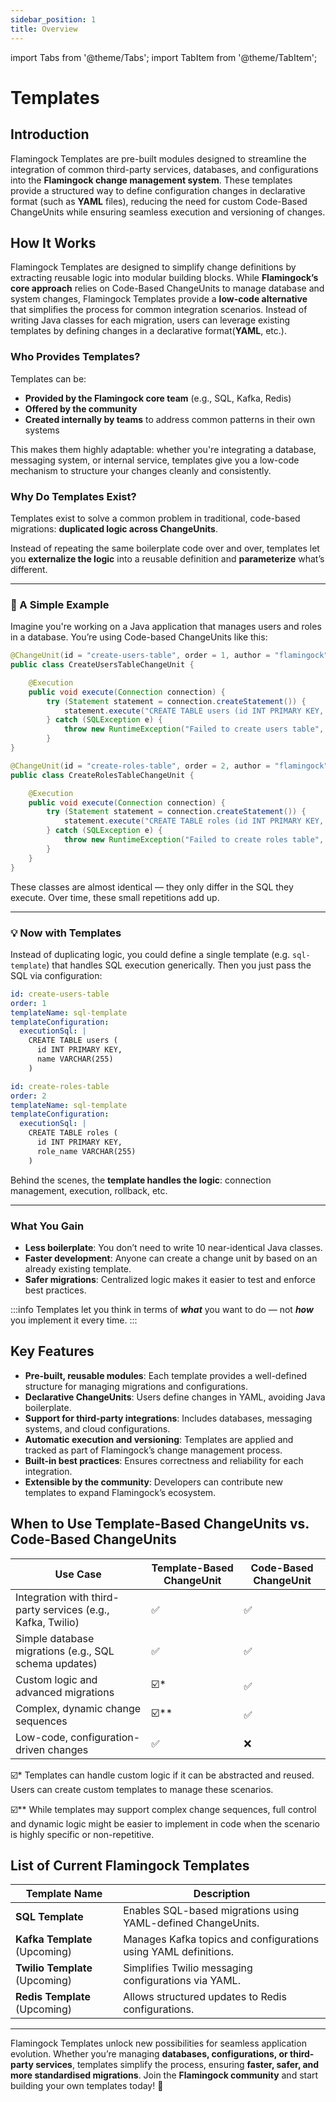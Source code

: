```yaml
---
sidebar_position: 1
title: Overview
---
```


import Tabs from '@theme/Tabs';
import TabItem from '@theme/TabItem';

# Templates

## Introduction

Flamingock Templates are pre-built modules designed to streamline the integration of common third-party services, databases, and configurations into the **Flamingock change management system**. These templates provide a structured way to define configuration changes in declarative format (such as **YAML** files), reducing the need for custom Code-Based ChangeUnits while ensuring seamless execution and versioning of changes.

## How It Works

Flamingock Templates are designed to simplify change definitions by extracting reusable logic into modular building blocks. While **Flamingock’s core approach** relies on Code-Based ChangeUnits to manage database and system changes, Flamingock Templates provide a **low-code alternative** that simplifies the process for common integration scenarios. Instead of writing Java classes for each migration, users can leverage existing templates by defining changes in a declarative format(**YAML**, etc.).

### Who Provides Templates?

Templates can be:
- **Provided by the Flamingock core team** (e.g., SQL, Kafka, Redis)
- **Offered by the community**
- **Created internally by teams** to address common patterns in their own systems

This makes them highly adaptable: whether you're integrating a database, messaging system, or internal service, templates give you a low-code mechanism to structure your changes cleanly and consistently.

### Why Do Templates Exist?

Templates exist to solve a common problem in traditional, code-based migrations: **duplicated logic across ChangeUnits**.

Instead of repeating the same boilerplate code over and over, templates let you **externalize the logic** into a reusable definition and **parameterize** what’s different.

---

### 🔁 A Simple Example

Imagine you're working on a Java application that manages users and roles in a database. You’re using Code-based ChangeUnits like this:

```java
@ChangeUnit(id = "create-users-table", order = 1, author = "flamingock")
public class CreateUsersTableChangeUnit {

    @Execution
    public void execute(Connection connection) {
        try (Statement statement = connection.createStatement()) {
            statement.execute("CREATE TABLE users (id INT PRIMARY KEY, name VARCHAR(255))");
        } catch (SQLException e) {
            throw new RuntimeException("Failed to create users table", e);
        }
}

@ChangeUnit(id = "create-roles-table", order = 2, author = "flamingock")
public class CreateRolesTableChangeUnit {

    @Execution
    public void execute(Connection connection) {
        try (Statement statement = connection.createStatement()) {
            statement.execute("CREATE TABLE roles (id INT PRIMARY KEY, role_name VARCHAR(255))");
        } catch (SQLException e) {
            throw new RuntimeException("Failed to create roles table", e);
        }
    }
}   
```

These classes are almost identical — they only differ in the SQL they execute. Over time, these small repetitions add up.

---

### 💡 Now with Templates

Instead of duplicating logic, you could define a single template (e.g. `sql-template`) that handles SQL execution generically. Then you just pass the SQL via configuration:

```yaml
id: create-users-table
order: 1
templateName: sql-template
templateConfiguration:
  executionSql: |
    CREATE TABLE users (
      id INT PRIMARY KEY,
      name VARCHAR(255)
    )
```

```yaml
id: create-roles-table
order: 2
templateName: sql-template
templateConfiguration:
  executionSql: |
    CREATE TABLE roles (
      id INT PRIMARY KEY,
      role_name VARCHAR(255)
    )
```

Behind the scenes, the **template handles the logic**: connection management, execution, rollback, etc.

---

### What You Gain

- **Less boilerplate**: You don’t need to write 10 near-identical Java classes.
- **Faster development**: Anyone can create a change unit by based on an already existing template.
- **Safer migrations**: Centralized logic makes it easier to test and enforce best practices.

:::info
Templates let you think in terms of ***what*** you want to do — not ***how*** you implement it every time.
:::

## Key Features

- **Pre-built, reusable modules**: Each template provides a well-defined structure for managing migrations and configurations.
- **Declarative ChangeUnits**: Users define changes in YAML, avoiding Java boilerplate.
- **Support for third-party integrations**: Includes databases, messaging systems, and cloud configurations.
- **Automatic execution and versioning**: Templates are applied and tracked as part of Flamingock’s change management process.
- **Built-in best practices**: Ensures correctness and reliability for each integration.
- **Extensible by the community**: Developers can contribute new templates to expand Flamingock’s ecosystem.

## When to Use Template-Based ChangeUnits vs. Code-Based ChangeUnits

| **Use Case** | **Template-Based ChangeUnit** | **Code-Based ChangeUnit** |
|-------------|-----------------------------|-------------------------|
| Integration with third-party services (e.g., Kafka, Twilio) | ✅ | ✅ |
| Simple database migrations (e.g., SQL schema updates) | ✅ | ✅ |
| Custom logic and advanced migrations | ☑️* | ✅ |
| Complex, dynamic change sequences | ☑️** | ✅ |
| Low-code, configuration-driven changes | ✅ | ❌ |

☑️* Templates can handle custom logic if it can be abstracted and reused. Users can create custom templates to manage these scenarios.

☑️** While templates may support complex change sequences, full control and dynamic logic might be easier to implement in code when the scenario is highly specific or non-repetitive.


## List of Current Flamingock Templates

| Template Name | Description |
|--------------|-------------|
| **SQL Template** | Enables SQL-based migrations using YAML-defined ChangeUnits. |
| **Kafka Template** (Upcoming) | Manages Kafka topics and configurations using YAML definitions. |
| **Twilio Template** (Upcoming) | Simplifies Twilio messaging configurations via YAML. |
| **Redis Template** (Upcoming) | Allows structured updates to Redis configurations. |

---

Flamingock Templates unlock new possibilities for seamless application evolution. Whether you’re managing **databases, configurations, or third-party services**, templates simplify the process, ensuring **faster, safer, and more standardised migrations**. Join the **Flamingock community** and start building your own templates today! 🚀
